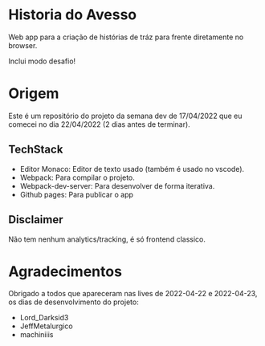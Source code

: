 # Historia do Avesso

Web app para a criação de histórias de tráz para frente diretamente no browser.

Inclui modo desafio!

# Origem

Este é um repositório do projeto da semana dev de 17/04/2022 que eu comecei no dia 22/04/2022 (2 dias antes de terminar).

## TechStack

- Editor Monaco: Editor de texto usado (também é usado no vscode).
- Webpack: Para compilar o projeto.
- Webpack-dev-server: Para desenvolver de forma iterativa.
- Github pages: Para publicar o app

## Disclaimer

Não tem nenhum analytics/tracking, é só frontend classico.

# Agradecimentos

Obrigado a todos que apareceram nas lives de 2022-04-22 e 2022-04-23, os dias de desenvolvimento do projeto:

- Lord_Darksid3
- JeffMetalurgico
- machiniiis